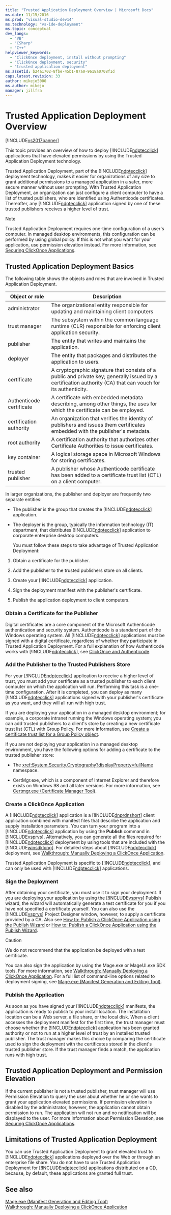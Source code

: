 ```yaml
---
title: "Trusted Application Deployment Overview | Microsoft Docs"
ms.date: 11/15/2016
ms.prod: "visual-studio-dev14"
ms.technology: "vs-ide-deployment"
ms.topic: conceptual
dev_langs: 
  - "VB"
  - "CSharp"
  - "C++"
helpviewer_keywords: 
  - "ClickOnce deployment, install without prompting"
  - "ClickOnce deployment, security"
  - "trusted application deployment"
ms.assetid: b24a1702-8fbe-45b1-87a0-9618a0708f1d
caps.latest.revision: 33
author: mikejo5000
ms.author: mikejo
manager: jillfra
---
```

# Trusted Application Deployment Overview
[!INCLUDE[vs2017banner](../includes/vs2017banner.md)]

This topic provides an overview of how to deploy [!INCLUDE[ndptecclick](../includes/ndptecclick-md.md)] applications that have elevated permissions by using the Trusted Application Deployment technology.  
  
 Trusted Application Deployment, part of the [!INCLUDE[ndptecclick](../includes/ndptecclick-md.md)] deployment technology, makes it easier for organizations of any size to grant additional permissions to a managed application in a safer, more secure manner without user prompting. With Trusted Application Deployment, an organization  can just configure a client computer to have a list of trusted publishers, who are identified using Authenticode certificates. Thereafter, any [!INCLUDE[ndptecclick](../includes/ndptecclick-md.md)] application signed by one of these trusted publishers receives a higher level of trust.  
  
> [!NOTE]
> Trusted Application Deployment requires one-time configuration of a user's computer. In managed desktop environments, this configuration can be performed by using global policy. If this is not what you want for your application, use permission elevation instead. For more information, see [Securing ClickOnce Applications](../deployment/securing-clickonce-applications.md).  
  
## Trusted Application Deployment Basics  
 The following table shows the objects and roles that are involved in Trusted Application Deployment.  
  
|Object or role|Description|  
|--------------------|-----------------|  
|administrator|The organizational entity responsible for updating and maintaining client computers|  
|trust manager|The subsystem within the common language runtime (CLR) responsible for enforcing client application security.|  
|publisher|The entity that writes and maintains the application.|  
|deployer|The entity that packages and distributes the application to users.|  
|certificate|A cryptographic signature that consists of a public and private key; generally issued by a certification authority (CA) that can vouch for its authenticity.|  
|Authenticode certificate|A certificate with embedded metadata describing, among other things, the uses for which the certificate can be employed.|  
|certification authority|An organization that verifies the identity of publishers and issues them certificates embedded with the publisher's metadata.|  
|root authority|A certification authority that authorizes other Certificate Authorities to issue certificates.|  
|key container|A logical storage space in Microsoft Windows for storing certificates.|  
|trusted publisher|A publisher whose Authenticode certificate has been added to a certificate trust list (CTL) on a client computer.|  
  
 In larger organizations, the publisher and deployer are frequently two separate entities:  
  
- The publisher is the group that creates the [!INCLUDE[ndptecclick](../includes/ndptecclick-md.md)] application.  
  
- The deployer is the group, typically the information technology (IT) department, that distributes [!INCLUDE[ndptecclick](../includes/ndptecclick-md.md)] application to corporate enterprise desktop computers.  
  
  You must follow these steps to take advantage of Trusted Application Deployment:  
  
1. Obtain a certificate for the publisher.  
  
2. Add the publisher to the trusted publishers store on all clients.  
  
3. Create your [!INCLUDE[ndptecclick](../includes/ndptecclick-md.md)] application.  
  
4. Sign the deployment manifest with the publisher's certificate.  
  
5. Publish the application deployment to client computers.  
  
### Obtain a Certificate for the Publisher  
 Digital certificates are a core component of the Microsoft Authenticode authentication and security system. Authenticode is a standard part of the Windows operating system. All [!INCLUDE[ndptecclick](../includes/ndptecclick-md.md)] applications must be signed with a digital certificate, regardless of whether they participate in Trusted Application Deployment. For a full explanation of how Authenticode works with [!INCLUDE[ndptecclick](../includes/ndptecclick-md.md)], see [ClickOnce and Authenticode](../deployment/clickonce-and-authenticode.md).  
  
### Add the Publisher to the Trusted Publishers Store  
 For your [!INCLUDE[ndptecclick](../includes/ndptecclick-md.md)] application to receive a higher level of trust, you must add your certificate as a trusted publisher to each client computer on which the application will run. Performing this task is a one-time configuration. After it is completed, you can deploy as many [!INCLUDE[ndptecclick](../includes/ndptecclick-md.md)] applications signed with your publisher's certificate as you want, and they will all run with high trust.  
  
 If you are deploying your application in a managed desktop environment; for example, a corporate intranet running the Windows operating system; you can add trusted publishers to a client's store by creating a new certificate trust list (CTL) with Group Policy. For more information, see [Create a certificate trust list for a Group Policy object](http://go.microsoft.com/fwlink/?LinkId=102576).  
  
 If you are not deploying your application in a managed desktop environment, you have the following options for adding a certificate to the trusted publisher store:  
  
- The <xref:System.Security.Cryptography?displayProperty=fullName> namespace.  
  
- CertMgr.exe, which is a component of Internet Explorer and therefore exists on Windows 98 and all later versions. For more information, see [Certmgr.exe (Certificate Manager Tool)](https://msdn.microsoft.com/library/7e953b43-1374-4bbc-814f-53ca1b6b52bb).  
  
### Create a ClickOnce Application  
 A [!INCLUDE[ndptecclick](../includes/ndptecclick-md.md)] application is a [!INCLUDE[dnprdnshort](../includes/dnprdnshort-md.md)] client application combined with manifest files that describe the application and supply installation parameters. You can turn your program into a [!INCLUDE[ndptecclick](../includes/ndptecclick-md.md)] application by using the **Publish** command in [!INCLUDE[vsprvs](../includes/vsprvs-md.md)]. Alternatively, you can generate all the files required for [!INCLUDE[ndptecclick](../includes/ndptecclick-md.md)] deployment by using tools that are included with the [!INCLUDE[winsdklong](../includes/winsdklong-md.md)]. For detailed steps about [!INCLUDE[ndptecclick](../includes/ndptecclick-md.md)] deployment, see [Walkthrough: Manually Deploying a ClickOnce Application](../deployment/walkthrough-manually-deploying-a-clickonce-application.md).  
  
 Trusted Application Deployment is specific to [!INCLUDE[ndptecclick](../includes/ndptecclick-md.md)], and can only be used with [!INCLUDE[ndptecclick](../includes/ndptecclick-md.md)] applications.  
  
### Sign the Deployment  
 After obtaining your certificate, you must use it to sign your deployment. If you are deploying your application by using the [!INCLUDE[vsprvs](../includes/vsprvs-md.md)] Publish wizard, the wizard will automatically generate a test certificate for you if you have not specified a certificate yourself. You can also use the [!INCLUDE[vsprvs](../includes/vsprvs-md.md)] Project Designer window, however, to supply a certificate provided by a CA.  Also see [How to: Publish a ClickOnce Application using the Publish Wizard](https://msdn.microsoft.com/library/31kztyey\(v=vs.110\)) or [How to: Publish a ClickOnce Application using the Publish Wizard](https://msdn.microsoft.com/library/31kztyey\(v=vs.110\)).  
  
> [!CAUTION]
> We do not recommend that the application be deployed with a test certificate.  
  
 You can also sign the application by using the Mage.exe or MageUI.exe SDK tools. For more information, see [Walkthrough: Manually Deploying a ClickOnce Application](../deployment/walkthrough-manually-deploying-a-clickonce-application.md). For a full list of command-line options related to deployment signing, see [Mage.exe (Manifest Generation and Editing Tool)](https://msdn.microsoft.com/library/77dfe576-2962-407e-af13-82255df725a1).  
  
### Publish the Application  
 As soon as you have signed your [!INCLUDE[ndptecclick](../includes/ndptecclick-md.md)] manifests, the application is ready to publish to your install location. The installation location can be a Web server, a file share, or the local disk. When a client accesses the deployment manifest for the first time, the trust manager must choose whether the [!INCLUDE[ndptecclick](../includes/ndptecclick-md.md)] application has been granted authority or not to run at a higher level of trust by an installed trusted publisher. The trust manager makes this choice by comparing the certificate used to sign the deployment with the certificates stored in the client's trusted publisher store. If the trust manager finds a match, the application runs with high trust.  
  
## Trusted Application Deployment and Permission Elevation  
 If the current publisher is not a trusted publisher, trust manager will use Permission Elevation to query the user about whether he or she wants to grant your application elevated permissions. If permission elevation is disabled by the administrator, however, the application cannot obtain permission to run. The application will not run and no notification will be displayed to the user. For more information about Permission Elevation, see [Securing ClickOnce Applications](../deployment/securing-clickonce-applications.md).  
  
## Limitations of Trusted Application Deployment  
 You can use Trusted Application Deployment to grant elevated trust to [!INCLUDE[ndptecclick](../includes/ndptecclick-md.md)] applications deployed over the Web or through an enterprise file share. You do not have to use Trusted Application Deployment for [!INCLUDE[ndptecclick](../includes/ndptecclick-md.md)] applications distributed on a CD, because, by default, these applications are granted full trust.  
  
## See also  
 [Mage.exe (Manifest Generation and Editing Tool)](https://msdn.microsoft.com/library/77dfe576-2962-407e-af13-82255df725a1)   
 [Walkthrough: Manually Deploying a ClickOnce Application](../deployment/walkthrough-manually-deploying-a-clickonce-application.md)
